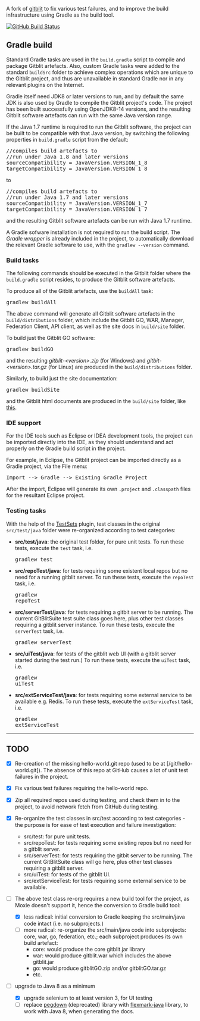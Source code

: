 A fork of [gitblit] to fix various test failures, and to improve the build infrastructure using Gradle as the build tool.

[![GitHub Build Status](https://github.com/chirontt/gitblit/workflows/CI/badge.svg)](https://github.com/chirontt/gitblit/actions)

## Gradle build

Standard Gradle tasks are used in the `build.gradle` script to compile and package Gitblit artefacts. Also, custom Gradle tasks were added to the standard `buildSrc` folder to achieve complex operations which are unique to the Gitblit project, and thus are unavailable in standard Gradle nor in any relevant plugins on the Internet.

Gradle itself need JDK8 or later versions to run, and by default the same JDK is also used by Gradle to compile the Gitblit project's code. The project has been built successfully using OpenJDK8-14 versions, and the resulting Gitblit software artefacts can run with the same Java version range.

If the Java 1.7 runtime is required to run the Gitblit software, the project can be built to be compatible with that Java version, by switching the following properties in `build.gradle` script from the default:
<pre>
//compiles build artefacts to
//run under Java 1.8 and later versions
sourceCompatibility = JavaVersion.VERSION_1_8
targetCompatibility = JavaVersion.VERSION_1_8
</pre>
to 
<pre>
//compiles build artefacts to
//run under Java 1.7 and later versions
sourceCompatibility = JavaVersion.VERSION_1_7
targetCompatibility = JavaVersion.VERSION_1_7
</pre>
and the resulting Gitblit software artefacts can be run with Java 1.7 runtime.

A Gradle sofware installation is not required to run the build script. The *Gradle wrapper* is already included in the project, to automatically download the relevant Gradle software to use, with the `gradlew --version` command.

### Build tasks

The following commands should be executed in the Gitblit folder where the `build.gradle` script resides, to produce the Gitblit software artefacts.

To produce all of the Gitblit artefacts, use the `buildAll` task:

<pre>gradlew buildAll</pre>

The above command will generate all Gitblit software artefacts in the `build/distributions` folder, which include the Gitblit GO, WAR, Manager, Federation Client, API client, as well as the site docs in `build/site` folder.

To build just the Gitblit GO software:

<pre>gradlew buildGO</pre>

and the resulting *gitblit-&lt;version&gt;.zip* (for Windows) and *gitbit-&lt;version&gt;.tar.gz* (for Linux) are produced in the `build/distributions` folder.

Similarly, to build just the site documentation:

<pre>gradlew buildSite</pre>

and the Gitblit html documents are produced in the `build/site` folder, like [this](https://gitblit.github.io/gitblit/).

### IDE support

For the IDE tools such as Eclipse or IDEA development tools, the project can be imported directly into the IDE, as they should understand and act properly on the Gradle build script in the project.

For example, in Eclipse, the Gitblit project can be imported directly as a Gradle project, via the File menu:

<pre>Import --> Gradle --> Existing Gradle Project</pre>

After the import, Eclipse will generate its own `.project` and `.classpath` files for the resultant Eclipse project.

### Testing tasks

With the help of the [TestSets] plugin, test classes in the original `src/test/java` folder were re-organized according to test categories:

* **src/test/java**: the original test folder, for pure unit tests.
  To run these tests, execute the `test` task, i.e. <pre>gradlew test</pre>
* **src/repoTest/java**: for tests requiring some existent local repos but no need for a running gitblit server.
  To run these tests, execute the `repoTest` task, i.e. <pre>gradlew repoTest</pre>
* **src/serverTest/java**: for tests requiring a gitbit server to be running. The current GitBlitSuite test suite class goes here, plus other test classes requiring a gitblit server instance.
  To run these tests, execute the `serverTest` task, i.e. <pre>gradlew serverTest</pre>
* **src/uiTest/java**: for tests of the gitblit web UI (with a gitblit server started during the test run.)
  To run these tests, execute the `uiTest` task, i.e. <pre>gradlew uiTest</pre>
* **src/extServiceTest/java**: for tests requiring some external service to be available e.g. Redis.
  To run these tests, execute the `extServiceTest` task, i.e. <pre>gradlew extServiceTest</pre>

------

## TODO

* [x] Re-creation of the missing hello-world.git repo (used to be at [/git/hello-world.git]). The absence of this repo at GitHub causes a lot of unit test failures in the project.

* [x] Fix various test failures requiring the hello-world repo.

* [x] Zip all required repos used during testing, and check them in to the project, to avoid network fetch from GitHub during testing.

* [x] Re-organize the test classes in src/test according to test categories - the purpose is for ease of test execution and failure investigation:
  * src/test: for pure unit tests.
  * src/repoTest: for tests requiring some existing repos but no need for a gitblit server.
  * src/serverTest: for tests requiring the gitbit server to be running. The current GitBlitSuite class will go here, plus other test classes requiring a gitblit server.
  * src/uiTest: for tests of the gitblit UI.
  * src/extServiceTest: for tests requiring some external service to be available.

* [ ] The above test class re-org requires a new build tool for the project, as Moxie doesn't support it, hence the conversion to Gradle build tool:
  * [x] less radical: initial conversion to Gradle keeping the src/main/java code intact (i.e. no subprojects.)
  * [ ] more radical: re-organize the src/main/java code into subprojects: core, war, go, federation, etc.; each subproject produces its own build artefact:
    * core: would produce the core gitblit.jar library
    * war: would produce gitblit.war which includes the above gitblit.jar
    * go: would produce gitblitGO.zip and/or gitblitGO.tar.gz
    * etc.

* [ ] upgrade to Java 8 as a minimum
  * [x] upgrade selenium to at least version 3, for UI testing
  * [ ] replace [pegdown] (deprecated) library with [flexmark-java] library, to work with Java 8, when generating the docs.

[gitblit]: https://github.com/gitblit/gitblit
[pegdown]: https://github.com/sirthias/pegdown
[flexmark-java]: https://github.com/vsch/flexmark-java
[TestSets]: https://github.com/unbroken-dome/gradle-testsets-plugin

